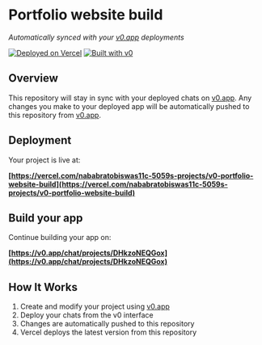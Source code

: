 # Portfolio website build

*Automatically synced with your [v0.app](https://v0.app) deployments*

[![Deployed on Vercel](https://img.shields.io/badge/Deployed%20on-Vercel-black?style=for-the-badge&logo=vercel)](https://vercel.com/nababratobiswas11c-5059s-projects/v0-portfolio-website-build)
[![Built with v0](https://img.shields.io/badge/Built%20with-v0.app-black?style=for-the-badge)](https://v0.app/chat/projects/DHkzoNEQGox)

## Overview

This repository will stay in sync with your deployed chats on [v0.app](https://v0.app).
Any changes you make to your deployed app will be automatically pushed to this repository from [v0.app](https://v0.app).

## Deployment

Your project is live at:

**[https://vercel.com/nababratobiswas11c-5059s-projects/v0-portfolio-website-build](https://vercel.com/nababratobiswas11c-5059s-projects/v0-portfolio-website-build)**

## Build your app

Continue building your app on:

**[https://v0.app/chat/projects/DHkzoNEQGox](https://v0.app/chat/projects/DHkzoNEQGox)**

## How It Works

1. Create and modify your project using [v0.app](https://v0.app)
2. Deploy your chats from the v0 interface
3. Changes are automatically pushed to this repository
4. Vercel deploys the latest version from this repository